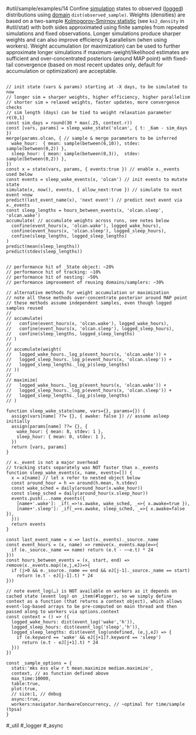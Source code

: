 #util/sample/examples/14 Confine [simulation](#util/sim) states to observed ([logged](#logger)) distributions using [domain](#///domains) `dist(observed_sample)`. Weights (densities) are based on a two-sample [Kolmogorov-Smirnov statistic](https://en.wikipedia.org/wiki/Kolmogorov–Smirnov_test#Kolmogorov–Smirnov_statistic) (see `ks2_density` in #util/stat) with both sides approximated using finite samples from repeated simulations and fixed observations. Longer simulations produce sharper weights and can also improve efficiency & parallelism (when using workers). Weight accumulation (or maximization) can be used to further approximate longer simulations if maximum-weight/likelihood estimates are sufficient and over-concentrated posteriors (around MAP point) with fixed-tail convergence (based on most recent updates only, default for accumulation or optimization) are acceptable.
```js:js_input

// init state (vars & params) starting at -X days, to be simulated to now
// longer sim = sharper weights, higher efficiency, higher parallelism
// shorter sim = relaxed weights, faster updates, more convergence checks
// sim length (days) can be tied to weight relaxation parameter r∈(0,1]
const sim_days = round(30 * max(.25, context.r))
const [vars, params] = sleep_wake_state('olcan', { t: _6am - sim_days })
merge(params.olcan, { // sample & merge parameters to be inferred
  wake_hour:  { mean: sample(between(6,10)), stdev: sample(between(0,2)) },
  sleep_hour: { mean: sample(between(0,3)),  stdev: sample(between(0,2)) },
})
const x = state(vars, params, { events:true }) // enable x._events used below
const events = sleep_wake_events(x, 'olcan') // init events to mutate state
simulate(x, now(), events, { allow_next:true }) // simulate to next event >now
predict(last_event_name(x), 'next event') // predict next event via x._events
const sleep_lengths = hours_between_events(x, 'olcan.sleep', 'olcan.wake')
accumulate( // accumulate weights across runs, see notes below
  confine(event_hours(x, 'olcan.wake'), logged_wake_hours),
  confine(event_hours(x, 'olcan.sleep'), logged_sleep_hours),
  confine(sleep_lengths, logged_sleep_lengths)
)
predict(mean(sleep_lengths))
predict(stdev(sleep_lengths))

```
```js:js_removed

// performance hit of _State object: ~20%
// performance hit of tracking: ~10%
// performance hit of nesting: ~50%
// performance improvement of reusing domains/samplers: ~30%

// alternative methods for weight accumulation or maximization
// note all these methods over-concentrate posterior around MAP point
// these methods assume independent samples, even though logged samples reused
//
// accumulate(
//   confine(event_hours(x, 'olcan.wake'), logged_wake_hours),
//   confine(event_hours(x, 'olcan.sleep'), logged_sleep_hours),
//   confine(sleep_lengths, logged_sleep_lengths)
// )
//
// accumulate(weight(
//   logged_wake_hours._log_p(event_hours(x, 'olcan.wake')) +
//   logged_sleep_hours._log_p(event_hours(x, 'olcan.sleep')) +
//   logged_sleep_lengths._log_p(sleep_lengths)
// ))
//
// maximize(
//   logged_wake_hours._log_p(event_hours(x, 'olcan.wake')) +
//   logged_sleep_hours._log_p(event_hours(x, 'olcan.sleep')) +
//   logged_sleep_lengths._log_p(sleep_lengths)
// )

function sleep_wake_state(name, vars={}, params={}) {
  assign(vars[name] ??= {}, { awake: false }) // assume asleep initially
  assign(params[name] ??= {}, {
    wake_hour: { mean: 8, stdev: 1 },
    sleep_hour: { mean: 0, stdev: 1 },
  })
  return [vars, params]
}

// x._event is not a major overhead
// tracking stats separately was NOT faster than x._events
function sleep_wake_events(x, name, events=[]) {
  x = x[name] // let x refer to nested object below
  const around_hour = h => around(h.mean, h.stdev)
  const wake_sched = daily(around_hour(x.wake_hour))
  const sleep_sched = daily(around_hour(x.sleep_hour))
  events.push(...name_events({
    [name+'.wake']: _if(_=>!x.awake, wake_sched, _=>{ x.awake=true }),
    [name+'.sleep']: _if(_=>x.awake, sleep_sched, _=>{ x.awake=false }),
  }))
  return events
}

const last_event_name = x => last(x._events)._source._name
const event_hours = (x, name) => remove(x._events.map(e=>{
  if (e._source._name == name) return (e.t - ~~e.t) * 24
}))
const hours_between_events = (x, start, end) => remove(x._events.map((e,j,eJ)=>{
  if (j>0 && e._source._name == end && eJ[j-1]._source._name == start)
    return (e.t - eJ[j-1].t) * 24
}))

// note event_log(…) is NOT available on workers as it depends on cached state (event log) on _item(#logger), so we simply define context as a function (that returns a context object), which allows event-log-based arrays to be pre-computed on main thread and then passed along to workers via options.context
const context = () => ({
  logged_wake_hours: dist(event_log('wake','h')),
  logged_sleep_hours: dist(event_log('sleep','h')),
  logged_sleep_lengths: dist(event_log(undefined, (e,j,eJ) => {
    if (e.keyword == 'wake' && eJ[j+1]?.keyword == 'sleep')
      return (e.t - eJ[j+1].t) * 24
  }))
})

const _sample_options = {
  stats:'mks ess elw r t mean.maximize median.maximize',
  context, // as function defined above
  max_time:10000,
  table:true,
  plot:true,
  // size:1, // debug
  async:true,
  workers:navigator.hardwareConcurrency, // ~optimal for time/sample (tpsa)
}

```
#_util #_logger #_async